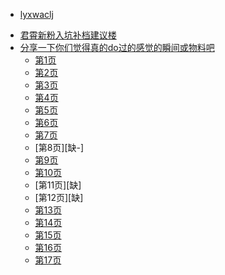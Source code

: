 - [lyxwaclj](/)
* [君霄新粉入坑补档建议楼](src/本组君霄新粉入坑补档建议楼.html)
* [分享一下你们觉得真的do过的感觉的瞬间或物料吧](/)
    * [第1页](src/do/do-1.html)
    * [第2页](src/do/do-2.html)
    * [第3页](src/do/do-3.html)
    * [第4页](src/do/do-4.html)
    * [第5页](src/do/do-5.html)
    * [第6页](src/do/do-6.html)
    * [第7页](src/do/do-7.html)
    * [第8页][缺-]
    * [第9页](src/do/do-9.html)
    * [第10页](src/do/do-10.html)
    * [第11页][缺]
    * [第12页][缺]
    * [第13页](src/do/do-13.html)
    * [第14页](src/do/do-14.html)
    * [第15页](src/do/do-15.html)
    * [第16页](src/do/do-16.html)
    * [第17页](src/do/do-17.html)



